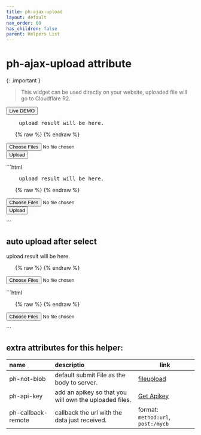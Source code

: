 ```yaml
---
title: ph-ajax-upload
layout: default
nav_order: 60
has_children: false
parent: Helpers List
---
```


# ph-ajax-upload attribute

{: .important }

> This widget can be used directly on your website, uploaded file will go to Cloudflare R2.

<button
  type="button"
  ph-params="id::3"
  ph-pjax-link="../../playground/"
  class="btn btn-sm">
<span x-text="btnLabel">Live DEMO</span>
</button>


<div class="code-example" markdown="1">
<div
      id="blob-result" 
      ph-highlight="https://pagehelper.lets-script.com/highlight/"
      ph-params="lang::json,inline::true"
      ph-data-consumer="innerhtml">
      <pre>
    upload result will be here.
</pre>
</div>

<ul ph-data-consumer="innerhtml-mustache" id="blob-result-live">
{% raw %}
<template>
{{#.}}
<a href="{{url}}" target="_blank">{{originFileName}}</a>
{{/.}}
</template>
{% endraw %}
</ul>
<form
  method="put"
  ph-target="#blob-result,#blob-result-live"
  ph-ajax-upload="https://pagehelper.lets-script.com/upload/r2-blob"
  ph-callback-remote="get:/save-urls"
  action=""
  novalidate
>
  <input type="file" name="file" multiple ph-disable-on-working/>
  <div
    ph-error-css="is-invalid"
    ph-error-message="please select a file."
  ></div>
  <button type="submit" class="btn"
  ph-disable-on-working
  >Upload</button>
</form>
</div>
```html
<div
      id="blob-result" 
      ph-highlight="https://pagehelper.lets-script.com/highlight/"
      ph-params="lang::json,inline::true"
      ph-data-consumer="innerhtml">
      <pre>
    upload result will be here.
</pre>
</div>
<ul ph-data-consumer="innerhtml-mustache" id="blob-result-live">
{% raw %}
<template>
{{#.}}
<a href="{{url}}" target="_blank">{{originFileName}}</a>
{{/.}}
</template>
{% endraw %}
</ul>
<form
  method="put"
  ph-target="#blob-result,#blob-result-live"
  ph-ajax-upload="https://pagehelper.lets-script.com/upload/r2-blob"
  action=""
  novalidate
>
  <input type="file" name="file" multiple ph-disable-on-working/>
  <div
    ph-error-css="is-invalid"
    ph-error-message="please select a file."
  ></div>
  <button type="submit" ph-disable-on-working class="btn">Upload</button>
</form>
```

## auto upload after select

<div class="code-example" markdown="1">
<span id="blob-result-auto" ph-data-consumer="innerhtml">upload result will be here.</span>
<ul ph-data-consumer="innerhtml-mustache" id="blob-result-auto-live">
{% raw %}
<template>
{{#.}}
<a href="{{url}}" target="_blank">{{originFileName}}</a>
{{/.}}
</template>
{% endraw %}
</ul>
<form
  method="put"
  ph-auto-start
  ph-target="#blob-result-auto,#blob-result-auto-live"
  ph-ajax-upload="https://pagehelper.lets-script.com/upload/r2-blob"
  ph-callback-remote="get:/save-me"
  action=""
  novalidate
>
  <input type="file" name="file" multiple ph-disable-on-working />
  <div
    ph-error-css="is-invalid"
    ph-error-message="please select a file."
  ></div>
</form>
</div>
```html
<span id="blob-result-auto" ph-data-consumer="innerhtml"></span>
<ul ph-data-consumer="innerhtml-mustache" id="blob-result-auto-live">
{% raw %}
<template>
{{#.}}
<a href="{{url}}" target="_blank">{{originFileName}}</a>
{{/.}}
</template>
{% endraw %}
</ul>
<form
  method="put"
  ph-auto-start
  ph-target="#blob-result-auto,#blob-result-auto-live"
  ph-ajax-upload="https://pagehelper.lets-script.com/upload/r2-blob"
  action=""
  novalidate
>
  <input type="file" name="file" multiple />
  <div
    ph-error-css="is-invalid"
    ph-error-message="please select a file."
  ></div>
</form>
```

## extra attributes for this helper:

| name               | descriptio                                             | link                                   |
| :----------------- | :----------------------------------------------------- | -------------------------------------- |
| ph-not-blob        | default submit File as the body to server.             | [fileupload](/blog/fileupload/)        |
| ph-api-key         | add an apikey so that you will own the uploaded files. | [Get Apikey](/blog/get-upload-apikey/) |
| ph-callback-remote | callback the url with the data just received.          | format: `method:url`, `post:/mycb`     |
